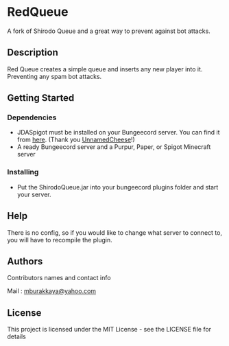 # RedQueue

A fork of Shirodo Queue and a great way to prevent against bot attacks.

## Description

Red Queue creates a simple queue and inserts any new player into it. Preventing any spam bot attacks.

## Getting Started

### Dependencies

* JDASpigot must be installed on your Bungeecord server. You can find it from <a href="https://www.spigotmc.org/resources/jdaspigot.41074/">here</a>. (Thank you <a href="https://github.com/UnnamedCheese">UnnamedCheese</a>!)
* A ready Bungeecord server and a Purpur, Paper, or Spigot Minecraft server

### Installing

* Put the ShirodoQueue.jar into your bungeecord plugins folder and start your server.

## Help

There is no config, so if you would like to change what server to connect to, you will have to recompile the plugin.

## Authors

Contributors names and contact info

Mail    :   mburakkaya@yahoo.com

## License

This project is licensed under the MIT License - see the LICENSE file for details
